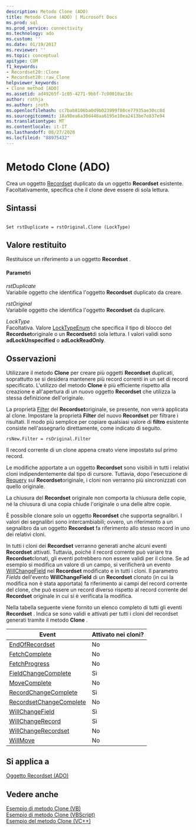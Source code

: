 ```yaml
---
description: Metodo Clone (ADO)
title: Metodo Clone (ADO) | Microsoft Docs
ms.prod: sql
ms.prod_service: connectivity
ms.technology: ado
ms.custom: ''
ms.date: 01/19/2017
ms.reviewer: ''
ms.topic: conceptual
apitype: COM
f1_keywords:
- Recordset20::Clone
- Recordset20::raw_Clone
helpviewer_keywords:
- Clone method [ADO]
ms.assetid: ad49265f-1c05-4271-9bbf-7c00010ac18c
author: rothja
ms.author: jroth
ms.openlocfilehash: cc7bab8106ba0d9b023999f80ce77935ae30cc8d
ms.sourcegitcommit: 18a98ea6a30d448aa6195e10ea2413be7e837e94
ms.translationtype: MT
ms.contentlocale: it-IT
ms.lasthandoff: 08/27/2020
ms.locfileid: "88975432"
---
```

# <a name="clone-method-ado"></a>Metodo Clone (ADO)
Crea un oggetto [Recordset](./recordset-object-ado.md) duplicato da un oggetto **Recordset** esistente. Facoltativamente, specifica che il clone deve essere di sola lettura.  
  
## <a name="syntax"></a>Sintassi  
  
```  
  
Set rstDuplicate = rstOriginal.Clone (LockType)  
```  
  
## <a name="return-value"></a>Valore restituito  
 Restituisce un riferimento a un oggetto **Recordset** .  
  
#### <a name="parameters"></a>Parametri  
 *rstDuplicate*  
 Variabile oggetto che identifica l'oggetto **Recordset** duplicato da creare.  
  
 *rstOriginal*  
 Variabile oggetto che identifica l'oggetto **Recordset** da duplicare.  
  
 *LockType*  
 Facoltativa. Valore [LockTypeEnum](./locktypeenum.md) che specifica il tipo di blocco del **Recordset**originale o un **Recordset**di sola lettura. I valori validi sono **adLockUnspecified** o **adLockReadOnly**.  
  
## <a name="remarks"></a>Osservazioni  
 Utilizzare il metodo **Clone** per creare più oggetti **Recordset** duplicati, soprattutto se si desidera mantenere più record correnti in un set di record specificato. L'utilizzo del metodo **Clone** è più efficiente rispetto alla creazione e all'apertura di un nuovo oggetto **Recordset** che utilizza la stessa definizione dell'originale.  
  
 La proprietà [Filter](./filter-property.md) del **Recordset**originale, se presente, non verrà applicata al clone. Impostare la proprietà **Filter** del nuovo **Recordset** per filtrare i risultati. Il modo più semplice per copiare qualsiasi valore di **filtro** esistente consiste nell'assegnarlo direttamente, come indicato di seguito.  
  
```  
rsNew.Filter = rsOriginal.Filter  
```  
  
 Il record corrente di un clone appena creato viene impostato sul primo record.  
  
 Le modifiche apportate a un oggetto **Recordset** sono visibili in tutti i relativi cloni indipendentemente dal tipo di cursore. Tuttavia, dopo l'esecuzione di [Requery](./requery-method.md) sul **Recordset**originale, i cloni non verranno più sincronizzati con quello originale.  
  
 La chiusura del **Recordset** originale non comporta la chiusura delle copie, né la chiusura di una copia chiude l'originale o una delle altre copie.  
  
 È possibile clonare solo un oggetto **Recordset** che supporta segnalibri. I valori dei segnalibri sono intercambiabili; ovvero, un riferimento a un segnalibro da un oggetto **Recordset** fa riferimento allo stesso record in uno dei relativi cloni.  
  
 In tutti i cloni dei **Recordset** verranno generati anche alcuni eventi **Recordset** attivati. Tuttavia, poiché il record corrente può variare tra **Recordset**clonati, gli eventi potrebbero non essere validi per il clone. Se ad esempio si modifica un valore di un campo, si verificherà un evento [WillChangeField](./willchangefield-and-fieldchangecomplete-events-ado.md) nel **Recordset** modificato e in tutti i cloni. Il parametro *Fields* dell'evento **WillChangeField** di un **Recordset** clonato (in cui la modifica non è stata apportata) fa riferimento ai campi del record corrente del clone, che può essere un record diverso rispetto al record corrente del **Recordset** originale in cui si è verificata la modifica.  
  
 Nella tabella seguente viene fornito un elenco completo di tutti gli eventi **Recordset** . Indica se sono validi e attivati per tutti i cloni del recordset generati tramite il metodo **Clone** .  
  
|Event|Attivato nei cloni?|  
|-----------|--------------------------|  
|[EndOfRecordset](./endofrecordset-event-ado.md)|No|  
|[FetchComplete](./fetchcomplete-event-ado.md)|No|  
|[FetchProgress](./fetchprogress-event-ado.md)|No|  
|[FieldChangeComplete](./willchangefield-and-fieldchangecomplete-events-ado.md)|Sì|  
|[MoveComplete](./willmove-and-movecomplete-events-ado.md)|No|  
|[RecordChangeComplete](./willchangerecord-and-recordchangecomplete-events-ado.md)|Sì|  
|[RecordsetChangeComplete](./willchangerecordset-and-recordsetchangecomplete-events-ado.md)|No|  
|[WillChangeField](./willchangefield-and-fieldchangecomplete-events-ado.md)|Sì|  
|[WillChangeRecord](./willchangerecord-and-recordchangecomplete-events-ado.md)|Sì|  
|[WillChangeRecordset](./willchangerecordset-and-recordsetchangecomplete-events-ado.md)|No|  
|[WillMove](./willmove-and-movecomplete-events-ado.md)|No|  
  
## <a name="applies-to"></a>Si applica a  
 [Oggetto Recordset (ADO)](./recordset-object-ado.md)  
  
## <a name="see-also"></a>Vedere anche  
 [Esempio di metodo Clone (VB)](./clone-method-example-vb.md)   
 [Esempio di metodo Clone (VBScript)](./clone-method-example-vbscript.md)   
 [Esempio del metodo Clone (VC++)](./clone-method-example-vc.md)